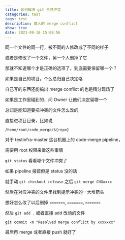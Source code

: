 ```yaml
---
title: 如何解决 git 合并冲突
categories: test
tags: test
description: 磨人的 merge conflict
show: true
date: 2021-08-16 15:08:56
---
```

同一个文件的同一行，被不同的人修改成了不同的样子

或者是修改了一个文件，另一个人删掉了它

那就不知道哪个才是正确的选项了，到底需要保留哪一个？

如果是自己的项目，个么总归自己决定咯

自己写的东西还能搞出 merge conflict 的也是精分现场了

如果是工作里碰到的，问 Owner 让他们决定留哪一个

总归是能知道要把冲突的文件怎么改的

直接进项目目录，比如说

`/home/root/code_merge/${repo}`

对于 testinfra-master 这台机器上的 code-merge pipeline，

需要用 root 权限来做这些事情

`git status` 看看哪个文件冲突了

如果 pipeline 报错但是 status 没的话

就手动 `git checkout release` 之后 `git merge CHGxxxx`

然后在对应冲突的文件里找到提示冲突的一大堆箭头

想好怎么改了以后删掉 `<<<<<<<`, `=======`, `>>>>>>>`

然后 `git add .` 或者直接 add 改动的文件

`git commit -m "Resolved merge conflict by xxxxxxx"`

最后再 merge 或者直接 push 就好了
